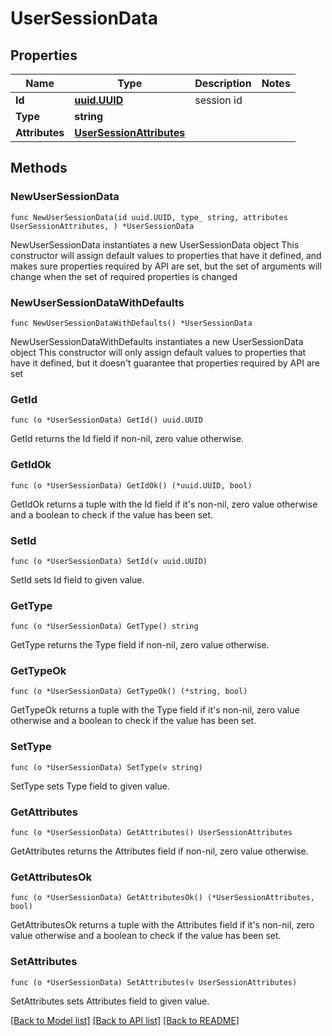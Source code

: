 # UserSessionData

## Properties

Name | Type | Description | Notes
------------ | ------------- | ------------- | -------------
**Id** | [**uuid.UUID**](uuid.UUID.md) | session id | 
**Type** | **string** |  | 
**Attributes** | [**UserSessionAttributes**](UserSessionAttributes.md) |  | 

## Methods

### NewUserSessionData

`func NewUserSessionData(id uuid.UUID, type_ string, attributes UserSessionAttributes, ) *UserSessionData`

NewUserSessionData instantiates a new UserSessionData object
This constructor will assign default values to properties that have it defined,
and makes sure properties required by API are set, but the set of arguments
will change when the set of required properties is changed

### NewUserSessionDataWithDefaults

`func NewUserSessionDataWithDefaults() *UserSessionData`

NewUserSessionDataWithDefaults instantiates a new UserSessionData object
This constructor will only assign default values to properties that have it defined,
but it doesn't guarantee that properties required by API are set

### GetId

`func (o *UserSessionData) GetId() uuid.UUID`

GetId returns the Id field if non-nil, zero value otherwise.

### GetIdOk

`func (o *UserSessionData) GetIdOk() (*uuid.UUID, bool)`

GetIdOk returns a tuple with the Id field if it's non-nil, zero value otherwise
and a boolean to check if the value has been set.

### SetId

`func (o *UserSessionData) SetId(v uuid.UUID)`

SetId sets Id field to given value.


### GetType

`func (o *UserSessionData) GetType() string`

GetType returns the Type field if non-nil, zero value otherwise.

### GetTypeOk

`func (o *UserSessionData) GetTypeOk() (*string, bool)`

GetTypeOk returns a tuple with the Type field if it's non-nil, zero value otherwise
and a boolean to check if the value has been set.

### SetType

`func (o *UserSessionData) SetType(v string)`

SetType sets Type field to given value.


### GetAttributes

`func (o *UserSessionData) GetAttributes() UserSessionAttributes`

GetAttributes returns the Attributes field if non-nil, zero value otherwise.

### GetAttributesOk

`func (o *UserSessionData) GetAttributesOk() (*UserSessionAttributes, bool)`

GetAttributesOk returns a tuple with the Attributes field if it's non-nil, zero value otherwise
and a boolean to check if the value has been set.

### SetAttributes

`func (o *UserSessionData) SetAttributes(v UserSessionAttributes)`

SetAttributes sets Attributes field to given value.



[[Back to Model list]](../README.md#documentation-for-models) [[Back to API list]](../README.md#documentation-for-api-endpoints) [[Back to README]](../README.md)


